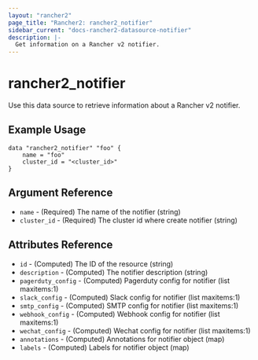 ```yaml
---
layout: "rancher2"
page_title: "Rancher2: rancher2_notifier"
sidebar_current: "docs-rancher2-datasource-notifier"
description: |-
  Get information on a Rancher v2 notifier.
---
```


# rancher2\_notifier

Use this data source to retrieve information about a Rancher v2 notifier.

## Example Usage

```
data "rancher2_notifier" "foo" {
    name = "foo"
    cluster_id = "<cluster_id>"
}
```

## Argument Reference

* `name` - (Required) The name of the notifier (string)
* `cluster_id` - (Required) The cluster id where create notifier (string)

## Attributes Reference

* `id` - (Computed) The ID of the resource (string)
* `description` - (Computed) The notifier description (string)
* `pagerduty_config` - (Computed) Pagerduty config for notifier (list maxitems:1)
* `slack_config` - (Computed) Slack config for notifier (list maxitems:1)
* `smtp_config` - (Computed) SMTP config for notifier (list maxitems:1)
* `webhook_config` - (Computed) Webhook config for notifier (list maxitems:1)
* `wechat_config` - (Computed) Wechat config for notifier (list maxitems:1)
* `annotations` - (Computed) Annotations for notifier object (map)
* `labels` - (Computed) Labels for notifier object (map)

